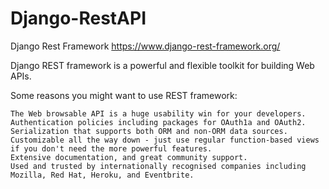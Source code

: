 # Django-RestAPI

Django Rest Framework https://www.django-rest-framework.org/


Django REST framework is a powerful and flexible toolkit for building Web APIs.

Some reasons you might want to use REST framework:

    The Web browsable API is a huge usability win for your developers.
    Authentication policies including packages for OAuth1a and OAuth2.
    Serialization that supports both ORM and non-ORM data sources.
    Customizable all the way down - just use regular function-based views if you don't need the more powerful features.
    Extensive documentation, and great community support.
    Used and trusted by internationally recognised companies including Mozilla, Red Hat, Heroku, and Eventbrite.

